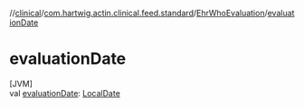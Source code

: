 //[clinical](../../../index.md)/[com.hartwig.actin.clinical.feed.standard](../index.md)/[EhrWhoEvaluation](index.md)/[evaluationDate](evaluation-date.md)

# evaluationDate

[JVM]\
val [evaluationDate](evaluation-date.md): [LocalDate](https://docs.oracle.com/javase/8/docs/api/java/time/LocalDate.html)
